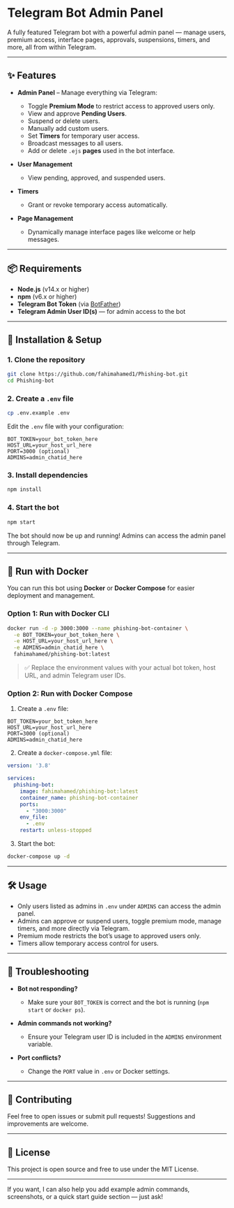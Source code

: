 # Telegram Bot Admin Panel

A fully featured Telegram bot with a powerful admin panel — manage users, premium access, interface pages, approvals, suspensions, timers, and more, all from within Telegram.

---

## ✨ Features

- **Admin Panel** – Manage everything via Telegram:
  - Toggle **Premium Mode** to restrict access to approved users only.
  - View and approve **Pending Users**.
  - Suspend or delete users.
  - Manually add custom users.
  - Set **Timers** for temporary user access.
  - Broadcast messages to all users.
  - Add or delete `.ejs` **pages** used in the bot interface.

- **User Management**
  - View pending, approved, and suspended users.

- **Timers**
  - Grant or revoke temporary access automatically.

- **Page Management**
  - Dynamically manage interface pages like welcome or help messages.

---

## 📦 Requirements

- **Node.js** (v14.x or higher)
- **npm** (v6.x or higher)
- **Telegram Bot Token** (via [BotFather](https://core.telegram.org/bots#botfather))
- **Telegram Admin User ID(s)** — for admin access to the bot

---

## 🚀 Installation & Setup

### 1. Clone the repository

```bash
git clone https://github.com/fahimahamed1/Phishing-bot.git
cd Phishing-bot
```

### 2. Create a `.env` file

```bash
cp .env.example .env
```

Edit the `.env` file with your configuration:

```env
BOT_TOKEN=your_bot_token_here
HOST_URL=your_host_url_here
PORT=3000 (optional)
ADMINS=admin_chatid_here
```

### 3. Install dependencies

```bash
npm install
```

### 4. Start the bot

```bash
npm start
```

The bot should now be up and running! Admins can access the admin panel through Telegram.

---

## 🐳 Run with Docker

You can run this bot using **Docker** or **Docker Compose** for easier deployment and management.

### Option 1: Run with Docker CLI

```bash
docker run -d -p 3000:3000 --name phishing-bot-container \
  -e BOT_TOKEN=your_bot_token_here \
  -e HOST_URL=your_host_url_here \
  -e ADMINS=admin_chatid_here \
  fahimahamed/phishing-bot:latest
```

> ✅ Replace the environment values with your actual bot token, host URL, and admin Telegram user IDs.

### Option 2: Run with Docker Compose

1. Create a `.env` file:

```env
BOT_TOKEN=your_bot_token_here
HOST_URL=your_host_url_here
PORT=3000 (optional)
ADMINS=admin_chatid_here
```

2. Create a `docker-compose.yml` file:

```yaml
version: '3.8'

services:
  phishing-bot:
    image: fahimahamed/phishing-bot:latest
    container_name: phishing-bot-container
    ports:
      - "3000:3000"
    env_file:
      - .env
    restart: unless-stopped
```

3. Start the bot:

```bash
docker-compose up -d
```

---

## 🛠 Usage

- Only users listed as admins in `.env` under `ADMINS` can access the admin panel.
- Admins can approve or suspend users, toggle premium mode, manage timers, and more directly via Telegram.
- Premium mode restricts the bot’s usage to approved users only.
- Timers allow temporary access control for users.

---

## 🧩 Troubleshooting

- **Bot not responding?**
  - Make sure your `BOT_TOKEN` is correct and the bot is running (`npm start` or `docker ps`).

- **Admin commands not working?**
  - Ensure your Telegram user ID is included in the `ADMINS` environment variable.

- **Port conflicts?**
  - Change the `PORT` value in `.env` or Docker settings.

---

## 🤝 Contributing

Feel free to open issues or submit pull requests! Suggestions and improvements are welcome.

---

## 📄 License

This project is open source and free to use under the MIT License.

---

If you want, I can also help you add example admin commands, screenshots, or a quick start guide section — just ask!
